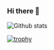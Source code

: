 ### Hi there 👋

![Github stats](https://github-readme-stats.vercel.app/api?username=karahiyo&count_private=true&show_icons=true&&theme=onedark&include_all_commits=true&hide=contribs,prs,issues,stars&show_icons=true)

[![trophy](https://github-profile-trophy.vercel.app/?username=karahiyo&theme=onedark&rank=SECRET,SSS,SS,S,AAA,AA,A)](https://github.com/karahiyo/github-profile-trophy)
